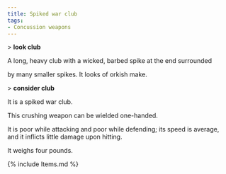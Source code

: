 ```yaml
---
title: Spiked war club
tags:
- Concussion weapons
---
```


\> **look club**

A long, heavy club with a wicked, barbed spike at the end surrounded

by many smaller spikes. It looks of orkish make.

\> **consider club**

It is a spiked war club.

This crushing weapon can be wielded one-handed.

It is poor while attacking and poor while defending; its speed is
average, and it inflicts little damage upon hitting.

It weighs four pounds.

{% include Items.md %}
